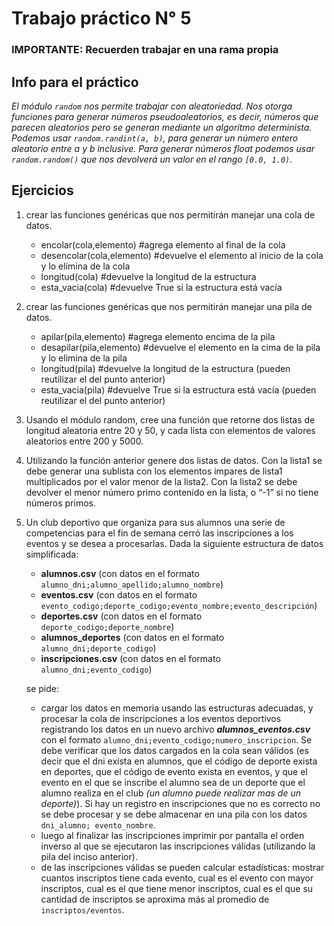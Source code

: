 # Trabajo práctico N° 5

### IMPORTANTE: Recuerden trabajar en una rama propia

## Info para el práctico
*El módulo `random` nos permite trabajar con aleatoriedad. Nos otorga funciones para generar números pseudoaleatorios, es decir, números que parecen aleatorios pero se generan mediante un algoritmo determinista.
Podemos usar `random.randint(a, b)`, para generar un número entero aleatorio entre a y b inclusive.
Para generar números float podemos usar `random.random()` que nos devolverá un valor en el rango `[0.0, 1.0)`.*


## Ejercicios

1. crear las funciones genéricas que nos permitirán manejar una cola de datos.
    * encolar(cola,elemento) #agrega elemento al final de la cola
    * desencolar(cola,elemento) #devuelve el elemento al inicio de la cola y lo elimina de la cola
    * longitud(cola) #devuelve la longitud de la estructura
    * esta_vacia(cola) #devuelve True si la estructura está vacía
2. crear las funciones genéricas que nos permitirán manejar una pila de datos.
    * apilar(pila,elemento) #agrega elemento encima de la pila
    * desapilar(pila,elemento) #devuelve el elemento en la cima de la pila y lo elimina de la pila
    * longitud(pila) #devuelve la longitud de la estructura (pueden reutilizar el del punto anterior)
    * esta_vacia(pila) #devuelve True si la estructura está vacía (pueden reutilizar el del punto anterior)
3. Usando el módulo random, cree una función que retorne dos listas de longitud aleatoria entre 20 y 50, y cada lista con elementos de valores aleatorios entre 200 y 5000.
4. Utilizando la función anterior genere dos listas de datos. Con la lista1 se debe generar una sublista con los elementos impares de lista1 multiplicados por el valor menor de la lista2.
Con la lista2 se debe devolver el menor número primo contenido en la lista, o “-1” si no tiene números primos.
5. Un club deportivo que organiza para sus alumnos una serie de competencias para el fin de semana cerró las inscripciones a los eventos y se desea a procesarlas. Dada la siguiente estructura de datos simplificada:
    * **alumnos.csv** (con datos en el formato `alumno_dni;alumno_apellido;alumno_nombre`)
    * **eventos.csv** (con datos en el formato `evento_codigo;deporte_codigo;evento_nombre;evento_descripción`)
    * **deportes.csv** (con datos en el formato `deporte_codigo;deporte_nombre`)
    * **alumnos_deportes** (con datos en el formato `alumno_dni;deporte_codigo`)
    * **inscripciones.csv** (con datos en el formato `alumno_dni;evento_codigo`)

    se pide:
    * cargar los datos en memoria usando las estructuras adecuadas, y procesar la cola de inscripciones a los eventos deportivos registrando los datos en un nuevo archivo ***alumnos_eventos.csv*** con el formato `alumno_dni;evento_codigo;numero_inscripcion`.
    Se debe verificar que los datos cargados en la cola sean válidos (es decir que el dni exista en alumnos, que el código de deporte exista en deportes, que el código de evento exista en eventos, y que el evento en el que se inscribe el alumno sea de un deporte que el alumno realiza en el club *(un alumno puede realizar mas de un deporte)*). Si hay un registro en inscripciones que no es correcto no se debe procesar y se debe almacenar en una pila con los datos `dni_alumno; evento_nombre`.
    * luego al finalizar las inscripciones imprimir por pantalla el orden inverso al que se ejecutaron las inscripciones válidas (utilizando la pila del inciso anterior).
    * de las inscripciones válidas se pueden calcular estadísticas: mostrar cuantos inscriptos tiene cada evento, cual es el evento con mayor inscriptos, cual es el que tiene menor inscriptos, cual es el que su cantidad de inscriptos se aproxima más al promedio de `inscriptos/eventos`.


